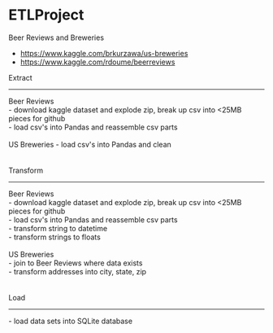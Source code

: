 # ETLProject

Beer Reviews and Breweries
- https://www.kaggle.com/brkurzawa/us-breweries
- https://www.kaggle.com/rdoume/beerreviews


Extract</br>
<hr>
Beer Reviews</br>
- download kaggle dataset and explode zip, break up csv into <25MB pieces for github</br>
- load csv's into Pandas and reassemble csv parts</br>
</br>
US Breweries
- load csv's into Pandas and clean</br>
</br>
</br>
Transform</br>
<hr>
Beer Reviews</br>
- download kaggle dataset and explode zip, break up csv into <25MB pieces for github</br>
- load csv's into Pandas and reassemble csv parts</br>
- transform string to datetime</br>
- transform strings to floats</br>
</br>
US Breweries</br>
- join to Beer Reviews where data exists</br>
- transform addresses into city, state, zip</br>
</br>
</br>
Load</br>
<hr>
- load data sets into SQLite database</br>
